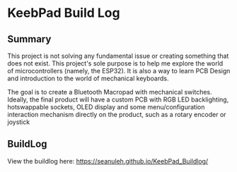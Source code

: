 # KeebPad Build Log

## Summary

This project is not solving any fundamental issue or creating something that does not exist. This project's sole purpose is to help me explore the world of microcontrollers (namely, the ESP32). It is also a way to learn PCB Design and introduction to the world of mechanical keyboards.

The goal is to create a Bluetooth Macropad with mechanical switches. Ideally, the final product will have a custom PCB with RGB LED backlighting, hotswappable sockets, OLED display and some menu/configuration interaction mechanism directly on the product, such as a rotary encoder or joystick

## BuildLog

View the buildlog here: https://seanuleh.github.io/KeebPad_Buildlog/
